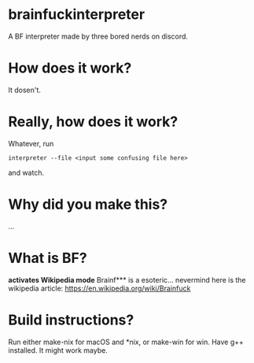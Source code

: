 # brainfuckinterpreter
A BF interpreter made by three bored nerds on discord.

# How does it work?
It dosen't.

# Really, how does it work?
Whatever, run 
```
interpreter --file <input some confusing file here>
```
and watch.

# Why did you make this?
...

# What is BF?
**activates Wikipedia mode**
Brainf*** is a esoteric...
nevermind here is the wikipedia article:
https://en.wikipedia.org/wiki/Brainfuck

# Build instructions?
Run either make-nix for macOS and \*nix, or make-win for win. Have g++ installed. It might work maybe.
